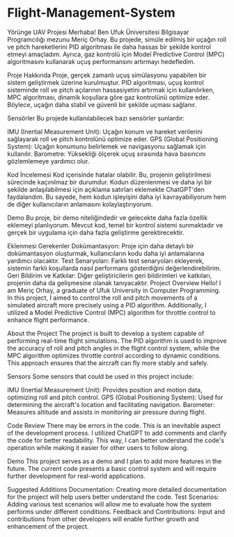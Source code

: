 # Flight-Management-System



Yörünge UAV Projesi
Merhaba! Ben Ufuk Üniversitesi Bilgisayar Programcılığı mezunu Meriç Orhay. Bu projede, simüle edilmiş bir uçağın roll ve pitch hareketlerini PID algoritması ile daha hassas bir şekilde kontrol etmeyi amaçladım. Ayrıca, gaz kontrolü için Model Predictive Control (MPC) algoritmasını kullanarak uçuş performansını artırmayı hedefledim.

Proje Hakkında
Proje, gerçek zamanlı uçuş simülasyonu yapabilen bir sistem geliştirmek üzerine kurulmuştur. PID algoritması, uçuş kontrol sisteminde roll ve pitch açılarının hassasiyetini artırmak için kullanılırken, MPC algoritması, dinamik koşullara göre gaz kontrolünü optimize eder. Böylece, uçağın daha stabil ve güvenli bir şekilde uçması sağlanır.

Sensörler
Bu projede kullanılabilecek bazı sensörler şunlardır:

IMU (Inertial Measurement Unit): Uçağın konum ve hareket verilerini sağlayarak roll ve pitch kontrolünü optimize eder.
GPS (Global Positioning System): Uçağın konumunu belirlemek ve navigasyonu sağlamak için kullanılır.
Barometre: Yüksekliği ölçerek uçuş sırasında hava basıncını gözlemlemeye yardımcı olur.

Kod İncelemesi
Kod içerisinde hatalar olabilir. Bu, projenin geliştirilmesi sürecinde kaçınılmaz bir durumdur. Kodun düzenlenmesi ve daha iyi bir şekilde anlaşılabilmesi için açıklama satırları eklemekte ChatGPT'den faydalandım. Bu sayede, hem kodun işleyişini daha iyi kavrayabiliyorum hem de diğer kullanıcıların anlamasını kolaylaştırıyorum.

Demo
Bu proje, bir demo niteliğindedir ve gelecekte daha fazla özellik eklemeyi planlıyorum. Mevcut kod, temel bir kontrol sistemi sunmaktadır ve gerçek bir uygulama için daha fazla geliştirme gerektirecektir.

Eklenmesi Gerekenler
Dokümantasyon: Proje için daha detaylı bir dokümantasyon oluşturmak, kullanıcıların kodu daha iyi anlamalarına yardımcı olacaktır.
Test Senaryoları: Farklı test senaryoları ekleyerek, sistemin farklı koşullarda nasıl performans gösterdiğini değerlendirebilirim.
Geri Bildirim ve Katkılar: Diğer geliştiricilerin geri bildirimleri ve katkıları, projenin daha da gelişmesine olanak tanıyacaktır.
Project Overview
Hello! I am Meriç Orhay, a graduate of Ufuk University in Computer Programming. In this project, I aimed to control the roll and pitch movements of a simulated aircraft more precisely using a PID algorithm. Additionally, I utilized a Model Predictive Control (MPC) algorithm for throttle control to enhance flight performance.

About the Project
The project is built to develop a system capable of performing real-time flight simulations. The PID algorithm is used to improve the accuracy of roll and pitch angles in the flight control system, while the MPC algorithm optimizes throttle control according to dynamic conditions. This approach ensures that the aircraft can fly more stably and safely.

Sensors
Some sensors that could be used in this project include:

IMU (Inertial Measurement Unit): Provides position and motion data, optimizing roll and pitch control.
GPS (Global Positioning System): Used for determining the aircraft's location and facilitating navigation.
Barometer: Measures altitude and assists in monitoring air pressure during flight.

Code Review
There may be errors in the code. This is an inevitable aspect of the development process. I utilized ChatGPT to add comments and clarify the code for better readability. This way, I can better understand the code's operation while making it easier for other users to follow along.

Demo
This project serves as a demo and I plan to add more features in the future. The current code presents a basic control system and will require further development for real-world applications.

Suggested Additions
Documentation: Creating more detailed documentation for the project will help users better understand the code.
Test Scenarios: Adding various test scenarios will allow me to evaluate how the system performs under different conditions.
Feedback and Contributions: Input and contributions from other developers will enable further growth and enhancement of the project.
